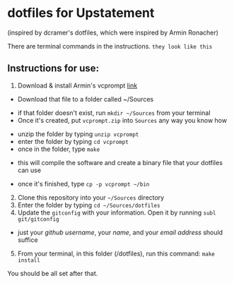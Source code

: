 # dotfiles for Upstatement

(inspired by dcramer's dotfiles, which were inspired by Armin Ronacher)

There are terminal commands in the instructions. `they look like this`

## Instructions for use:

1. Download & install Armin's vcprompt [link](https://www.dropbox.com/s/t9bwiwi2c0fexgp/vcprompt.zip)
 * Download that file to a folder called ~/Sources
  - if that folder doesn't exist, run `mkdir ~/Sources` from your terminal
  - Once it's created, put `vcprompt.zip` into `Sources` any way you know how
 * unzip the folder by typing `unzip vcprompt`
 * enter the folder by typing `cd vcprompt`
 * once in the folder, type `make`
  - this will compile the software and create a binary file that your dotfiles can use
 * once it's finished, type `cp -p vcprompt ~/bin`
2. Clone this repository into your `~/Sources` directory
3. Enter the folder by typing `cd ~/Sources/dotfiles`
4. Update the `gitconfig` with your information. Open it by running `subl git/gitconfig`
 * just your *github username*, your *name*, and your *email address* should suffice
5. From your terminal, in this folder (/dotfiles), run this command: `make install`

You should be all set after that.